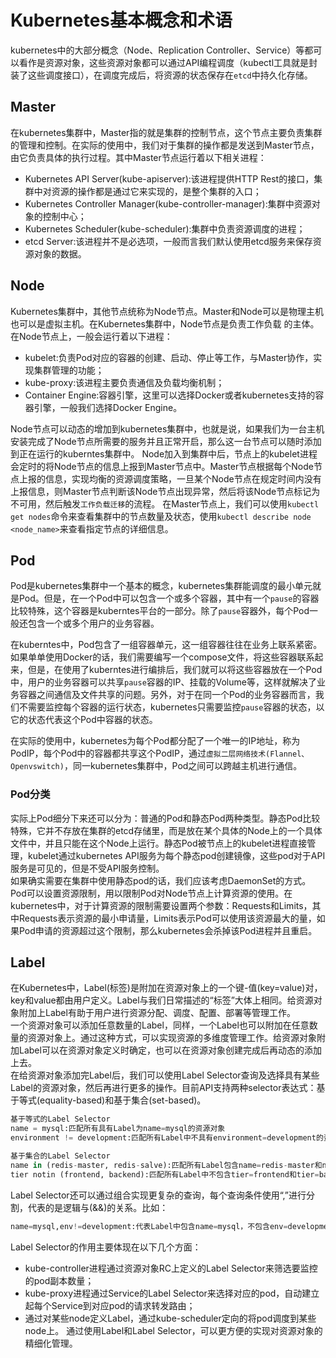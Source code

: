 # Kubernetes基本概念和术语

kubernetes中的大部分概念（Node、Replication Controller、Service）等都可以看作是资源对象，这些资源对象都可以通过API编程调度（kubectl工具就是封装了这些调度接口），在调度完成后，将资源的状态保存在`etcd`中持久化存储。
## Master
在kubernetes集群中，Master指的就是集群的控制节点，这个节点主要负责集群的管理和控制。在实际的使用中，我们对于集群的操作都是发送到Master节点，由它负责具体的执行过程。其中Master节点运行着以下相关进程：
 - Kubernetes API Server(kube-apiserver):该进程提供HTTP Rest的接口，集群中对资源的操作都是通过它来实现的，是整个集群的入口；
 - Kubernetes Controller Manager(kube-controller-manager):集群中资源对象的控制中心；
 - Kubernetes Scheduler(kube-scheduler):集群中负责资源调度的进程；
 - etcd Server:该进程并不是必选项，一般而言我们默认使用etcd服务来保存资源对象的数据。

## Node
Kubernetes集群中，其他节点统称为Node节点。Master和Node可以是物理主机也可以是虚拟主机。在Kubernetes集群中，Node节点是负责工作负载 的主体。在Node节点上，一般会运行着以下进程：
 - kubelet:负责Pod对应的容器的创建、启动、停止等工作，与Master协作，实现集群管理的功能；
 - kube-proxy:该进程主要负责通信及负载均衡机制；
 - Container Engine:容器引擎，这里可以选择Docker或者kubernetes支持的容器引擎，一般我们选择Docker Engine。

Node节点可以动态的增加到kubernetes集群中，也就是说，如果我们为一台主机安装完成了Node节点所需要的服务并且正常开启，那么这一台节点可以随时添加到正在运行的kuberntes集群中。
Node加入到集群中后，节点上的kubelet进程会定时的将Node节点的信息上报到Master节点中。Master节点根据每个Node节点上报的信息，实现均衡的资源调度策略，一旦某个Node节点在规定时间内没有上报信息，则Master节点判断该Node节点出现异常，然后将该Node节点标记为不可用，然后触发`工作负载迁移`的流程。
在Master节点上，我们可以使用`kubectl get nodes`命令来查看集群中的节点数量及状态，使用`kubectl describe node <node_name>`来查看指定节点的详细信息。

## Pod
Pod是kubernetes集群中一个基本的概念，kubernetes集群能调度的最小单元就是Pod。但是，在一个Pod中可以包含一个或多个容器，其中有一个`pause`的容器比较特殊，这个容器是kuberntes平台的一部分。除了`pause`容器外，每个Pod一般还包含一个或多个用户的业务容器。

在kuberntes中，Pod包含了一组容器单元，这一组容器往往在业务上联系紧密。如果单单使用Docker的话，我们需要编写一个compose文件，将这些容器联系起来，但是，在使用了kuberntes进行编排后，我们就可以将这些容器放在一个Pod中，用户的业务容器可以共享`pause`容器的IP、挂载的Volume等，这样就解决了业务容器之间通信及文件共享的问题。另外，对于在同一个Pod的业务容器而言，我们不需要监控每个容器的运行状态，kubernetes只需要监控`pause`容器的状态，以它的状态代表这个Pod中容器的状态。

在实际的使用中，kubernetes为每个Pod都分配了一个唯一的IP地址，称为PodIP，每个Pod中的容器都共享这个PodIP，通过`虚拟二层网络技术(Flannel、Openvswitch)`，同一kubernetes集群中，Pod之间可以跨越主机进行通信。
### Pod分类
实际上Pod细分下来还可以分为：普通的Pod和静态Pod两种类型。静态Pod比较特殊，它并不存放在集群的etcd存储里，而是放在某个具体的Node上的一个具体文件中，并且只能在这个Node上运行。静态Pod被节点上的kubelet进程直接管理，kubelet通过kubernetes API服务为每个静态pod创建镜像，这些pod对于API服务是可见的，但是不受API服务控制。  
如果确实需要在集群中使用静态pod的话，我们应该考虑DaemonSet的方式。  
Pod可以设置资源限制，用以限制Pod对Node节点上计算资源的使用。在kubernetes中，对于计算资源的限制需要设置两个参数：Requests和Limits，其中Requests表示资源的最小申请量，Limits表示Pod可以使用该资源最大的量，如果Pod申请的资源超过这个限制，那么kubernetes会杀掉该Pod进程并且重启。  

## Label
在Kubernetes中，Label(标签)是附加在资源对象上的一个键-值(key=value)对，key和value都由用户定义。Label与我们日常描述的“标签”大体上相同。给资源对象附加上Label有助于用户进行资源分配、调度、配置、部署等管理工作。  
一个资源对象可以添加任意数量的Label，同样，一个Label也可以附加在任意数量的资源对象上。通过这种方式，可以实现资源的多维度管理工作。给资源对象附加Label可以在资源对象定义时确定，也可以在资源对象创建完成后再动态的添加上去。  
在给资源对象添加完Label后，我们可以使用Label Selector查询及选择具有某些Label的资源对象，然后再进行更多的操作。目前API支持两种selector表达式：基于等式(equality-based)和基于集合(set-based)。  

```python
基于等式的Label Selector
name = mysql:匹配所有具有Label为name=mysql的资源对象
environment != development:匹配所有Label中不具有environment=development的资源对象

基于集合的Label Selector
name in (redis-master, redis-salve):匹配所有Label包含name=redis-master和name=redis-slave的资源对象
tier notin (frontend, backend):匹配所有Label中不包含tier=frontend和tier=backend的资源对象
```
Label Selector还可以通过组合实现更复杂的查询，每个查询条件使用“,”进行分割，代表的是逻辑与(&&)的关系。比如：
```python
name=mysql,env!=development:代表Label中包含name=mysql，不包含env=development的资源对象
```
Label Selector的作用主要体现在以下几个方面：
 - kube-controller进程通过资源对象RC上定义的Label Selector来筛选要监控的pod副本数量；
 - kube-proxy进程通过Service的Label Selector来选择对应的pod，自动建立起每个Service到对应pod的请求转发路由；
 - 通过对某些node定义Label，通过kube-scheduler定向的将pod调度到某些node上。
通过使用Label和Label Selector，可以更方便的实现对资源对象的精细化管理。

